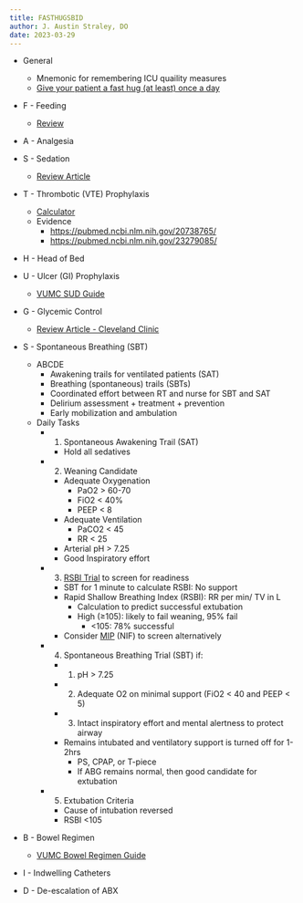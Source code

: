 ```yaml
---
title: FASTHUGSBID
author: J. Austin Straley, DO
date: 2023-03-29
---
```


- General
	- Mnemonic for remembering ICU quaility measures
	- [Give your patient a fast hug (at least) once a day][1]
	
- F - Feeding
	- [Review][2]
- A - Analgesia
- S - Sedation
	- [Review Article][3]
- T - Thrombotic (VTE) Prophylaxis
	- [Calculator][4]
	- Evidence
		- https://pubmed.ncbi.nlm.nih.gov/20738765/
		- https://pubmed.ncbi.nlm.nih.gov/23279085/
- H - Head of Bed
- U - Ulcer (GI) Prophylaxis
	- [VUMC SUD Guide][5]
- G - Glycemic Control
	- [Review Article - Cleveland Clinic][6]
- S - Spontaneous Breathing (SBT)
	- ABCDE
		- Awakening trails for ventilated patients (SAT)
		- Breathing (spontaneous) trails (SBTs)
		- Coordinated effort between RT and nurse for SBT and SAT
		- Delirium assessment + treatment + prevention
		- Early mobilization and ambulation
	- Daily Tasks
		- 1) Spontaneous Awakening Trail (SAT)
			- Hold all sedatives
		- 2) Weaning Candidate
			- Adequate Oxygenation
				- PaO2 > 60-70
				- FiO2 < 40%
				- PEEP < 8
			- Adequate Ventilation
				- PaCO2 < 45
				- RR < 25
			- Arterial pH > 7.25
			- Good Inspiratory effort
		- 3) [RSBI Trial][7] to screen for readiness
			- SBT for 1 minute to calculate RSBI: No support
			- Rapid Shallow Breathing Index (RSBI): RR per min/ TV in L
				- Calculation to predict successful extubation
				- High (≥105): likely to fail weaning, 95% fail
					- <105: 78% successful
			- Consider [MIP][8] (NIF) to screen alternatively
		- 4) Spontaneous Breathing Trial (SBT) if:
			- 1) pH > 7.25
			- 2) Adequate O2 on minimal support (FiO2 < 40 and PEEP < 5)
			- 3) Intact inspiratory effort and mental alertness to protect airway
			- Remains intubated and ventilatory support is turned off for 1-2hrs
				- PS, CPAP, or T-piece
				- If ABG remains normal, then good candidate for extubation
		- 5) Extubation Criteria
			- Cause of intubation reversed
			- RSBI <105
- B - Bowel Regimen
	- [VUMC Bowel Regimen Guide][9]
- I - Indwelling Catheters
- D - De-escalation of ABX

[1]: https://journals.lww.com/ccmjournal/Abstract/2005/06000/Give_your_patient_a_fast_hug__at_least__once_a.5.aspx
[2]: https://emcrit.org/ibcc/food/
[3]: https://www.ncbi.nlm.nih.gov/pmc/articles/PMC8065316/
[4]: https://www.mdcalc.com/calc/2023/padua-prediction-score-risk-vte
[5]: https://www.vumc.org/trauma-and-scc/sites/default/files/public_files/Protocols/Stress%20Ulcer%20Prophylaxis%20PMG%202020.pdf
[6]: https://www.ccjm.org/content/ccjom/89/4/191.full.pdf
[7]: https://www.mdcalc.com/calc/3999/rapid-shallow-breathing-index-rsbi
[8]: https://pubmed.ncbi.nlm.nih.gov/26834339/
[9]: https://www.vumc.org/trauma-and-scc/sites/vumc.org.trauma-and-scc/files/public_files/Protocols/TraumaBowelReg3.pdf